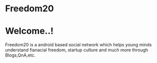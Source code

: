 # Freedom20

<h1>Welcome..!</h1>
<p>Freedom20 is a android based social network which helps young minds understand fianacial freedom, startup culture and much more through 
Blogs,QnA,etc.</p>
